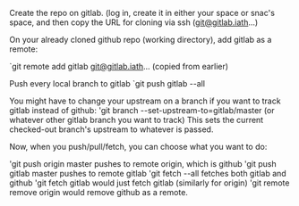 Create the repo on gitlab.  (log in, create it in either your space or snac's space, and then copy the URL for cloning via ssh (git@gitlab.iath...)

On your already cloned github repo (working directory), add gitlab as a remote:

`git remote add gitlab git@gitlab.iath... (copied from earlier)

Push every local branch to gitlab
`git push gitlab --all

You might have to change your upstream on a branch if you want to track gitlab instead of github:
'git branch --set-upstream-to=gitlab/master (or whatever other gitlab branch you want to track)  This sets the current checked-out branch's upstream to whatever is passed.

Now, when you push/pull/fetch, you can choose what you want to do:

'git push origin master pushes to remote origin, which is github
'git push gitlab master pushes to remote gitlab
'git fetch --all fetches both gitlab and github
'git fetch gitlab would just fetch gitlab (similarly for origin)
'git remote remove origin would remove github as a remote.